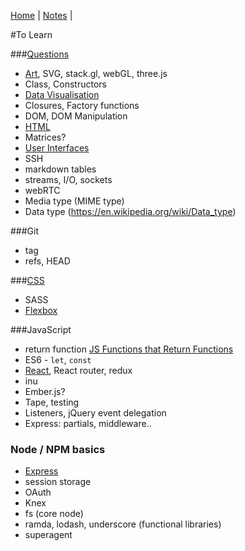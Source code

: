 [Home](README.md) | [Notes](notes.md) |

#To Learn

###[Questions](questions.md)

- [Art](art.md), SVG, stack.gl, webGL, three.js
- Class, Constructors
- [Data Visualisation](dataVisualisation.md)
- Closures, Factory functions
- DOM, DOM Manipulation
- [HTML](HTML/HTML.md)
- Matrices?
- [User Interfaces](UI.md)
- SSH
- markdown tables
- streams, I/O, sockets
- webRTC
- Media type (MIME type)
- Data type (https://en.wikipedia.org/wiki/Data_type)


###Git
- tag
- refs, HEAD

###[CSS](CSS/CSS.md)
- SASS
- [Flexbox](CSS/flexbox.md)

###JavaScript
- return function [JS Functions that Return Functions](https://davidwalsh.name/javascript-functions)
- ES6 - `let`, `const`
- [React](react/react.md), React router, redux
- inu
- Ember.js?
- Tape, testing
- Listeners, jQuery event delegation
- Express:  partials, middleware..

### Node / NPM basics
- [Express](javascript/express.md)
- session storage
- OAuth
- Knex
- fs (core node)
- ramda, lodash, underscore (functional libraries)
- superagent
